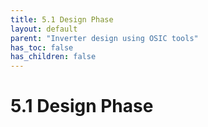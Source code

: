 ```yaml
---
title: 5.1 Design Phase
layout: default
parent: "Inverter design using OSIC tools"
has_toc: false
has_children: false
---
```


# 5.1 Design Phase
